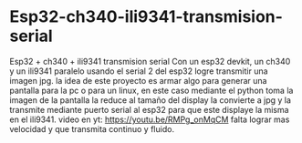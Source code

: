 # Esp32-ch340-ili9341-transmision-serial
Esp32 + ch340 + ili9341 transmision serial
Con un esp32 devkit, un ch340 y un ili9341 paralelo usando el serial 2 del esp32 logre transmitir una imagen jpg.
la idea de este proyecto es armar algo para generar una pantalla para la pc o para un linux, en este caso mediante el python toma la imagen de la pantalla la reduce al tamaño del display
la convierte a jpg y la transmite mediante puerto serial al esp32 para que este displaye la misma en el ili9341.
video en yt: https://youtu.be/RMPg_onMqCM
falta lograr mas velocidad y que transmita continuo y fluido.
